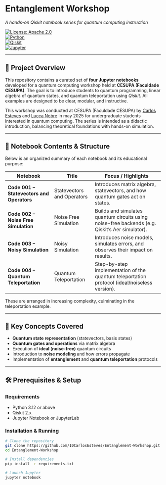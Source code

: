 # Entanglement Workshop  
*A hands-on Qiskit notebook series for quantum computing instruction*

[![License: Apache 2.0](https://img.shields.io/badge/License-Apache_2.0-blue.svg)](LICENSE)  
[![Python](https://img.shields.io/badge/Python-3.x-blue.svg)](https://www.python.org/)  
[![Qiskit](https://img.shields.io/badge/Qiskit-2.x-blue)](https://qiskit.org/)  
[![Jupyter](https://img.shields.io/badge/Jupyter-Notebook-orange.svg)](https://jupyter.org/)

---

## 🎯 Project Overview

This repository contains a curated set of **four Jupyter notebooks** developed for a quantum computing workshop held at **CESUPA (Faculdade CESUPA)**. The goal is to introduce students to quantum programming, linear algebra of quantum states, and quantum teleportation using *Qiskit*. All examples are designed to be clear, modular, and instructive.

This workshop was conducted at CESUPA (Faculdade CESUPA) by [Carlos Esteves](https://github.com/10CarlosEsteves) and [Lucca Nobre](https://github.com/Lucca0404)  in may 2025 for undergraduate students interested in quantum computing. The series is intended as a didactic introduction, balancing theoretical foundations with hands-on simulation.

---

## 📂 Notebook Contents & Structure

Below is an organized summary of each notebook and its educational purpose:

| Notebook | Title | Focus / Highlights |
|---|---|---|
| **Code 001 – Statevectors and Operators** | Statevectors and Operators | Introduces matrix algebra, statevectors, and how quantum gates act on states. |
| **Code 002 – Noise Free Simulation** | Noise Free Simulation | Builds and simulates quantum circuits using noise-free backends (e.g. Qiskit’s Aer simulator). |
| **Code 003 – Noisy Simulation** | Noisy Simulation | Introduces noise models, simulates errors, and observes their impact on results. |
| **Code 004 – Quantum Teleportation** | Quantum Teleportation | Step-by-step implementation of the quantum teleportation protocol (ideal/noiseless version). |

These are arranged in increasing complexity, culminating in the teleportation example.

---

## 🧠 Key Concepts Covered

- **Quantum state representation** (statevectors, basis states)  
- **Quantum gates and operations** via matrix algebra  
- Execution of **ideal (noise-free)** quantum circuits  
- Introduction to **noise modeling** and how errors propagate  
- Implementation of **entanglement** and **quantum teleportation** protocols  

---

## 🛠️ Prerequisites & Setup

### Requirements

- Python 3.12 or above
- Qiskit 2.x
- Jupyter Notebook or JupyterLab  

### Installation & Running

```bash
# Clone the repository
git clone https://github.com/10CarlosEsteves/Entanglement-Workshop.git
cd Entanglement-Workshop

# Install dependencies
pip install -r requirements.txt

# Launch Jupyter
jupyter notebook
